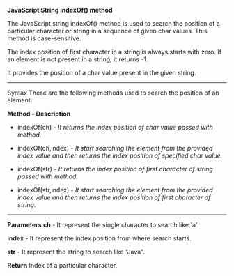 **JavaScript String indexOf() method**

The JavaScript string indexOf() method is used to search the position of a particular character or string in a sequence of given char values. This method is case-sensitive.

The index position of first character in a string is always starts with zero. If an element is not present in a string, it returns -1.

It provides the position of a char value present in the given string.

---------------------------

Syntax
These are the following methods used to search the position of an element.

**Method	-  Description**

- indexOf(ch)	- _It returns the index position of char value passed with method._

- indexOf(ch,index)	- _It start searching the element from the provided index value and then returns the index position of specified char value._

- indexOf(str)	- _It returns the index position of first character of string passed with method._

- indexOf(str,index)	- _It start searching the element from the provided index value and then returns the index position of first character of string._

----------------------------------

**Parameters**
**ch** - It represent the single character to search like 'a'.

**index** - It represent the index position from where search starts.

**str** - It represent the string to search like "Java".

**Return**
Index of a particular character.